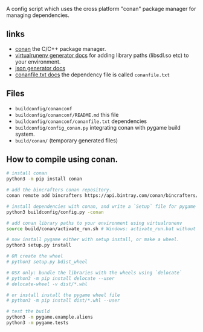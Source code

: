 A config script which uses the cross platform "conan" package manager for managing dependencies.

## links

- [conan](https://conan.io/) the C/C++ package manager.
- [virtualrunenv generator docs](https://docs.conan.io/en/latest/mastering/virtualenv.html#virtualrunenv-generator) for adding library paths (libsdl.so etc) to your environment.
- [json generator docs](https://docs.conan.io/en/latest/reference/generators/json.html)
- [conanfile.txt docs](https://docs.conan.io/en/latest/reference/conanfile_txt.html) the dependency file is called `conanfile.txt`
## Files

- `buildconfig/conanconf`
- `buildconfig/conanconf/README.md` this file
- `buildconfig/conanconf/conanfile.txt` dependencies
- `buildconfig/config_conan.py` integrating conan with pygame build system.
- `build/conan/` (temporary generated files)


## How to compile using conan.

```bash
# install conan
python3 -m pip install conan

# add the bincrafters conan repository.
conan remote add bincrafters https://api.bintray.com/conan/bincrafters/public-conan

# install dependencies with conan, and write a `Setup` file for pygame to build with.
python3 buildconfig/config.py -conan

# add conan library paths to your environment using virtualrunenv
source build/conan/activate_run.sh # Windows: activate_run.bat without the source

# now install pygame either with setup install, or make a wheel.
python3 setup.py install

# OR create the wheel
# python3 setup.py bdist_wheel

# OSX only: bundle the libraries with the wheels using `delocate`
# python3 -m pip install delocate --user
# delocate-wheel -v dist/*.whl

# or install install the pygame wheel file
# python3 -m pip install dist/*.whl --user

# test the build
python3 -m pygame.example.aliens
python3 -m pygame.tests
```
